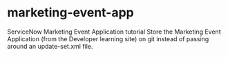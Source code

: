 # marketing-event-app
ServiceNow Marketing Event Application tutorial
Store the Marketing Event Application (from the Developer learning site) on git instead of passing around an update-set.xml file.
